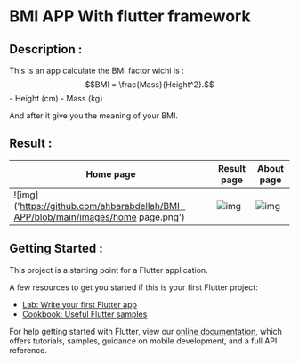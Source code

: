 # BMI APP With flutter framework
## Description :
This is an app calculate the BMI factor wichi is :
$$BMI = \frac{Mass}{Height^2}.$$
    - Height  (cm)
    - Mass    (kg) 
</br>

And after it give you the meaning of your BMI.
## Result :


|Home page|Result page|About page|
----------|-----------|----------|
|![img]('https://github.com/ahbarabdellah/BMI-APP/blob/main/images/home page.png') |![img]('https://github.com/ahbarabdellah/BMI-APP/blob/main/images/result.png.png')|![img]('https://github.com/ahbarabdellah/BMI-APP/blob/main/images/about.png')|




## Getting Started :

This project is a starting point for a Flutter application.

A few resources to get you started if this is your first Flutter project:

- [Lab: Write your first Flutter app](https://flutter.dev/docs/get-started/codelab)
- [Cookbook: Useful Flutter samples](https://flutter.dev/docs/cookbook)

For help getting started with Flutter, view our
[online documentation](https://flutter.dev/docs), which offers tutorials,
samples, guidance on mobile development, and a full API reference.
